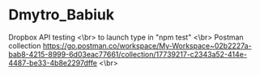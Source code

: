 # Dmytro_Babiuk
Dropbox API testing <\br>
to launch type in "npm test" <\br>
Postman collection https://go.postman.co/workspace/My-Workspace~02b2227a-bab8-4215-8999-6d03eac77661/collection/17739217-c2343a52-414e-4487-be33-4b8e2297dffe <\br>
